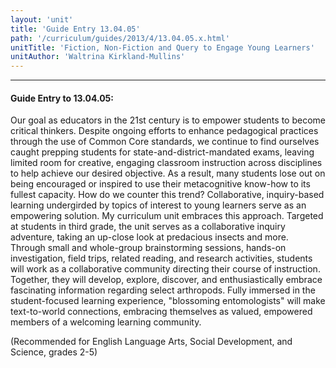```yaml
---
layout: 'unit'
title: 'Guide Entry 13.04.05'
path: '/curriculum/guides/2013/4/13.04.05.x.html'
unitTitle: 'Fiction, Non-Fiction and Query to Engage Young Learners'
unitAuthor: 'Waltrina Kirkland-Mullins'
---
```


<body>
<hr/>
 <h4>
  Guide Entry to 13.04.05:
 </h4>
 <p>
  Our goal as educators in the 21st century is to empower students to become critical thinkers.  Despite ongoing efforts to enhance pedagogical practices through the use of Common Core standards, we continue to find ourselves caught prepping students for state-and-district-mandated exams, leaving limited room for creative, engaging classroom instruction across disciplines to help achieve our desired objective. As a result, many students lose out on being encouraged or inspired to use their metacognitive know-how to its fullest capacity. How do we counter this trend? Collaborative, inquiry-based learning undergirded by topics of interest to young learners serve as an empowering solution. My curriculum unit embraces this approach. Targeted at students in third grade, the unit serves as a collaborative inquiry adventure, taking an up-close look at predacious insects and more. Through small and whole-group brainstorming sessions, hands-on investigation, field trips, related reading, and research activities, students will work as a collaborative community directing their course of instruction. Together, they will develop, explore, discover, and enthusiastically embrace fascinating information regarding select arthropods. Fully immersed in the student-focused learning experience, "blossoming entomologists" will make text-to-world connections, embracing themselves as valued, empowered members of a welcoming learning community.
 </p>
<p>
  (Recommended for English Language Arts, Social Development, and Science, grades 2-5)
 </p>

</body>
